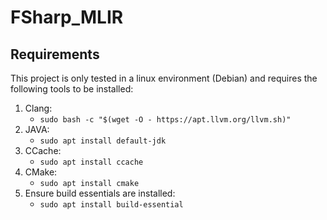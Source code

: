 # FSharp_MLIR


## Requirements
This project is only tested in a linux environment (Debian) and requires the following tools to be installed:
1. Clang:
   - `sudo bash -c "$(wget -O - https://apt.llvm.org/llvm.sh)"`
2. JAVA:
   - `sudo apt install default-jdk`
3. CCache:
   - `sudo apt install ccache`
4. CMake:
   - `sudo apt install cmake`
5. Ensure build essentials are installed:
   - `sudo apt install build-essential`